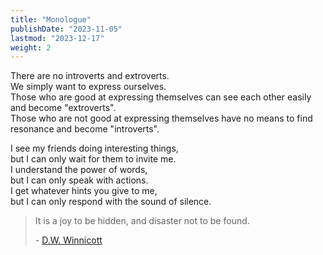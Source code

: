 ```yaml
---
title: "Monologue"
publishDate: "2023-11-05"
lastmod: "2023-12-17"
weight: 2
---
```


There are no introverts and extroverts.<br/>
We simply want to express ourselves.<br/>
Those who are good at expressing themselves can see each other easily and become "extroverts".<br/>
Those who are not good at expressing themselves have no means to find resonance and become "introverts".<br/>

I see my friends doing interesting things,<br/>
but I can only wait for them to invite me.<br/>
I understand the power of words,<br/>
but I can only speak with actions.<br/>
I get whatever hints you give to me,<br/>
but I can only respond with the sound of silence.<br/>

> It is a joy to be hidden, and disaster not to be found.
>
> \- [D.W. Winnicott](https://www.goodreads.com/quotes/400884-it-is-a-joy-to-be-hidden-and-disaster-not)
